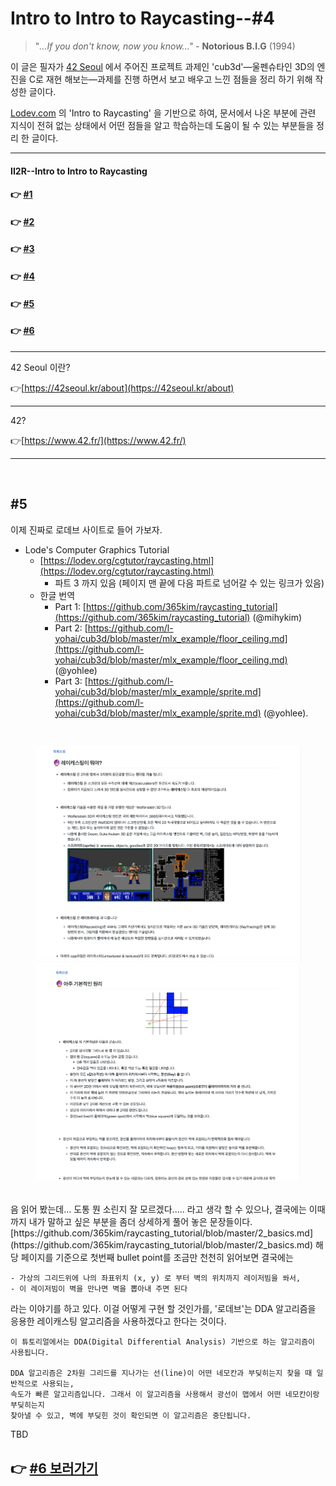 # Intro to Intro to Raycasting--#4

> "*...If you don't know, now you know..."* - **Notorious B.I.G** (1994)

이 글은 필자가 [42 Seoul](http://42seoul.kr) 에서 주어진 프로젝트 과제인 'cub3d'—울펜슈타인 3D의 엔진을 C로 재현 해보는—과제를 진행 하면서 보고 배우고 느낀 점들을 정리 하기 위해 작성한 글이다.

[Lodev.com](http://lodev.com) 의 'Intro to Raycasting' 을 기반으로 하여, 문서에서 나온 부분에 관련 지식이 전혀 없는 상태에서 어떤 점들을 알고 학습하는데 도움이 될 수 있는 부분들을 정리 한 글이다.

---
#### II2R--Intro to Intro to Raycasting
#### 👉 <a href="https://github.com/sungyongcho/ii2r/blob/master/md/1.md">#1</a>
#### 👉 <a href="https://github.com/sungyongcho/ii2r/blob/master/md/2.md">#2</a>
#### 👉 <a href="https://github.com/sungyongcho/ii2r/blob/master/md/3.md">#3</a>
#### 👉 <a href="https://github.com/sungyongcho/ii2r/blob/master/md/4.md">#4</a>
#### 👉 <a href="https://github.com/sungyongcho/ii2r/blob/master/md/5.md">#5</a>
#### 👉 <a href="https://github.com/sungyongcho/ii2r/blob/master/md/6.md">#6</a>
---

42 Seoul 이란?

👉[https://42seoul.kr/about](https://42seoul.kr/about)

---

42?

👉[https://www.42.fr/](https://www.42.fr/)

---
<br>

## #5

이제 진짜로 로데브 사이트로 들어 가보자.

- Lode's Computer Graphics Tutorial
    - [https://lodev.org/cgtutor/raycasting.html](https://lodev.org/cgtutor/raycasting.html)
        - 파트 3 까지 있음 (페이지 맨 끝에 다음 파트로 넘어갈 수 있는 링크가 있음)
    - 한글 번역
        - Part 1: [https://github.com/365kim/raycasting_tutorial](https://github.com/365kim/raycasting_tutorial) (@mihykim)
        - Part 2: [https://github.com/l-yohai/cub3d/blob/master/mlx_example/floor_ceiling.md](https://github.com/l-yohai/cub3d/blob/master/mlx_example/floor_ceiling.md) (@yohlee)
        - Part 3: [https://github.com/l-yohai/cub3d/blob/master/mlx_example/sprite.md](https://github.com/l-yohai/cub3d/blob/master/mlx_example/sprite.md) (@yohlee).

<br>

<p float="left" align="center">
	<img width="425" hspace="20"src="../images/365kim_capture1.png" />
	<img width="425" hspace="20"src="../images/365kim_capture2.png" />
</p>

<br>
음 읽어 봤는데... 도통 뭔 소린지 잘 모르겠다..... 라고 생각 할 수 있으나, 결국에는 이때까지 내가 말하고 싶은 부분을 좀더 상세하게 풀어 놓은 문장들이다. [https://github.com/365kim/raycasting_tutorial/blob/master/2_basics.md](https://github.com/365kim/raycasting_tutorial/blob/master/2_basics.md) 해당 페이지를 기준으로 첫번째 bullet point를 조금만 천천히 읽어보면 결국에는

```
- 가상의 그리드위에 나의 좌표위치 (x, y) 로 부터 벽의 위치까지 레이저빔을 쏴서,
- 이 레이저빔이 벽을 만나면 벽을 뽑아내 주면 된다
```

라는 이야기를 하고 있다. 이걸 어떻게 구현 할 것인가를, '로데브'는 DDA 알고리즘을 응용한 레이캐스팅 알고리즘을 사용하겠다고 한다는 것이다.

```
이 튜토리얼에서는 DDA(Digital Differential Analysis) 기반으로 하는 알고리즘이 사용됩니다.

DDA 알고리즘은 2차원 그리드를 지나가는 선(line)이 어떤 네모칸과 부딪히는지 찾을 때 일반적으로 사용되는,
속도가 빠른 알고리즘입니다. 그래서 이 알고리즘을 사용해서 광선이 맵에서 어떤 네모칸이랑 부딪히는지
찾아낼 수 있고, 벽에 부딪힌 것이 확인되면 이 알고리즘은 중단됩니다.
```

TBD

## 👉 <a href="https://github.com/sungyongcho/ii2r/blob/master/md/6.md"> #6 보러가기</a>
